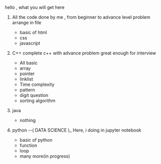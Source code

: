 hello , what you will get here 
1. All the code done by me , from beginner to advance level problem arrange in file 
   * basic of html
   * css
   * javascript

2. C++   complete c++ with advance problem great enough for interview
   * All basic
   * array
   * pointer
   * linklist
   * Time complexity
   * pattern
   * digit question
   * sorting algorithm
3. java
   * nothing
4. python --( DATA SCIENCE )_ Here, i doing in jupyter notebook
   * basic of python
   * function
   * loop
   * many more(in progress) 
